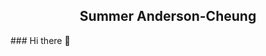 <div align="center"><h2>Summer Anderson-Cheung</h2></div>
### Hi there 👋

<!--
<a href="https://mygitstats.com">
https://api.mygitstats.com/svg/45010157
</a>

**SAndersonCheung/SAndersonCheung** is a ✨ _special_ ✨ repository because its `README.md` (this file) appears on your GitHub profile.

Here are some ideas to get you started:

- 🔭 I’m currently working on ...
- 🌱 I’m currently learning ...
- 👯 I’m looking to collaborate on ...
- 🤔 I’m looking for help with ...
- 💬 Ask me about ...
- 📫 How to reach me: ...
- 😄 Pronouns: ...
- ⚡ Fun fact: ...
-->
